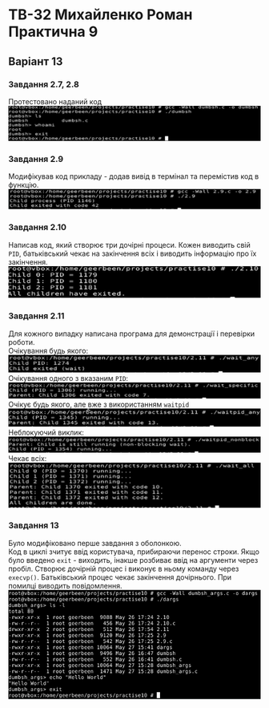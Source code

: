 # ТВ-32 Михайленко Роман Практична 9
## Варіант 13
### Завдання 2.7, 2.8
Протестовано наданий код
![images/dumbsh.png](images/dumbsh.png)   
### Завдання 2.9  
Модифікував код прикладу - додав вивід в термінал та перемістив код в функцію.
![images/2.9.png](images/2.9.png)   
### Завдання 2.10  
Написав код, який створює три дочірні процеси. Кожен виводить свій `PID`, батьківський чекає на закінчення всіх і виводить інформацію про їх закінчення.
![images/2.10.png](images/2.10.png)   
### Завдання 2.11  
Для кожного випадку написана програма для демонстрації і перевірки роботи.  
Очікування будь якого:
![images/any.png](images/any.png)   
Очікування одного з вказаним `PID`:   
![images/specific.png](images/specific.png)   
Очікує будь якого, але вже з використанням `waitpid`   
![images/waitpid_any.png](images/waitpid_any.png)   
Неблокуючий виклик:  
![images/nonblock.png](images/nonblock.png)   
Чекає всіх:  
![images/all.png](images/all.png)   
### Завдання 13  
Було модифіковано перше завдання з оболонкою.  
Код в циклі зчитує ввід користувача, прибираючи перенос строки. Якщо було введено `exit` - виходить, інакше розбиває ввід на аргументи через пробіл. Створює дочірній процес і виконує в ньому команду через `execvp()`. Батьківський процес чекає закінчення дочірнього. При помилці виводить повідомлення.
![images/13.png](images/13.png)   


